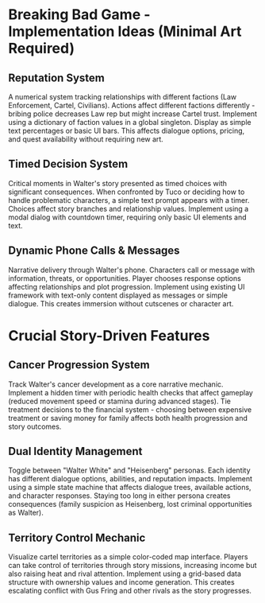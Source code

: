 # Breaking Bad Game - Implementation Ideas (Minimal Art Required)

## Reputation System
A numerical system tracking relationships with different factions (Law Enforcement, Cartel, Civilians). Actions affect different factions differently - bribing police decreases Law rep but might increase Cartel trust. Implement using a dictionary of faction values in a global singleton. Display as simple text percentages or basic UI bars. This affects dialogue options, pricing, and quest availability without requiring new art.

## Timed Decision System
Critical moments in Walter's story presented as timed choices with significant consequences. When confronted by Tuco or deciding how to handle problematic characters, a simple text prompt appears with a timer. Choices affect story branches and relationship values. Implement using a modal dialog with countdown timer, requiring only basic UI elements and text.

## Dynamic Phone Calls & Messages
Narrative delivery through Walter's phone. Characters call or message with information, threats, or opportunities. Player chooses response options affecting relationships and plot progression. Implement using existing UI framework with text-only content displayed as messages or simple dialogue. This creates immersion without cutscenes or character art.

# Crucial Story-Driven Features

## Cancer Progression System
Track Walter's cancer development as a core narrative mechanic. Implement a hidden timer with periodic health checks that affect gameplay (reduced movement speed or stamina during advanced stages). Tie treatment decisions to the financial system - choosing between expensive treatment or saving money for family affects both health progression and story outcomes.

## Dual Identity Management
Toggle between "Walter White" and "Heisenberg" personas. Each identity has different dialogue options, abilities, and reputation impacts. Implement using a simple state machine that affects dialogue trees, available actions, and character responses. Staying too long in either persona creates consequences (family suspicion as Heisenberg, lost criminal opportunities as Walter).

## Territory Control Mechanic
Visualize cartel territories as a simple color-coded map interface. Players can take control of territories through story missions, increasing income but also raising heat and rival attention. Implement using a grid-based data structure with ownership values and income generation. This creates escalating conflict with Gus Fring and other rivals as the story progresses. 